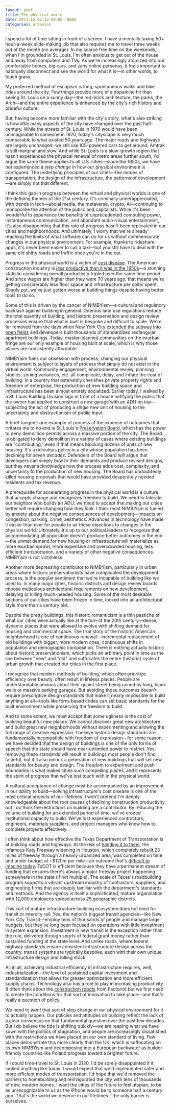 ```yaml
---
layout: post
title: The physical world
date: 2023-12-02 12:00:00 -0600
categories: urbanism
---
```

I spend a lot of time sitting in front of a screen. I have a mentally taxing 50+ hour-a-week slide-making job that also requires me to travel three weeks out of the month (on average). In my scarce free time on the weekends, when I'm grounded in St. Louis, I'm often anxious to get out of the house and away from computers and TVs. As we're increasingly atomized into our comfortable homes, big cars, and zany online personas, it feels important to habitually disconnect and see the world for what it is—in other words, to touch grass.

My preferred method of escapism is long, spontaneous walks and bike rides around the city. Few things provide more of a dopamine hit than seeing St. Louis on a sunny day—the red-brick architecture, the parks, the Arch—and the entire experience is enhanced by the city's rich history and prideful culture. 

But, having become more familiar with the city's story, what's also striking is how *little* many aspects of the city have changed over the past half-century. While the streets of St. Louis in 1970 would have been unimaginable to someone in 1920, today's cityscape is very much comparable to what existed 50 years ago. The major roads and highways are largely unchanged; we still use ICE-powered cars to get around; Amtrak is still marginal and slow. And while St. Louis is a slow-growth region that hasn't experienced the physical renewal of metro areas further south, I'd argue the same theme applies to all U.S. cities—since the 1950s, we have not experienced a *step change* in how our physical environment is configured. The underlying principles of our cities—the modes of transportation, the design of the infrastructure, the patterns of development—are simply not that different.

I think this gap in progress between the virtual and physical worlds is one of the defining themes of the 21st century. It's criminally underappreciated, with trends in tech—social media, the metaverse, crypto, AI—continuing to monopolize the attention of the public and capitalists. While it's been wonderful to experience the benefits of unprecedented computing power, instantaneous communication, and abundant audio-visual entertainment, it's also disappointing that this rate of progress hasn't been replicated in our cities and neighborhoods. And ultimately, I worry that we're already reaching the limits of what software can do for us without commensurate changes in our physical environment. For example, thanks to rideshare apps, it's never been easier to call a taxi—but you still have to deal with the same old shitty roads and traffic once you're in the car.

Progress in the physical world is a victim of [cost disease](https://en.wikipedia.org/wiki/Baumol_effect). The American construction industry is [*less* productive than it was in the 1950s](https://bfi.uchicago.edu/insight/research-summary/the-strange-and-awful-path-of-productivity-in-the-us-construction-sector)—a stunning statistic considering overall productivity tripled over the same time period. And since wages are higher than they were 70 years ago, that means we're getting considerably less floor space and infrastructure per dollar spent. Simply put, we've just gotten worse at building things despite having better tools to do so.

Some of this is driven by the cancer of NIMBYism—a cultural and regulatory backlash against building in general. Onerous land use regulations reduce the total quantity of building, and historic preservation and design review processes ensure that what is built is bespoke and difficult to scale. We're far removed from the days when New York City [extended the subway into open fields](https://viewing.nyc/vintage-photographs-show-100-years-of-the-7-train-in-queens/) and developers built thousands of standardized rectangular apartment buildings. Today, master-planned communities on the exurban fringe are our only example of housing built at scale, which is why those places are consistently affordable.

NIMBYism fuels our obsession with process; changing our physical environment is subject to layers of process that simply do not exist in the virtual world. Community engagement, environmental review, planning studies, zoning variances, etc. all complicate, delay, and inflate the cost of building. In a country that ostensibly cherishes private property rights and freedom of enterprise, the production of new building space and infrastructure has been almost entirely socialized. Earlier today, I walked by a St. Louis Building Division sign in front of a house notifying the public that the owner had applied to construct a new garage with an ADU on top—subjecting the act of producing a *single* new unit of housing to the uncertainty and obstructionism of public input. 

A brief tangent: one example of process at the expense of outcomes that irritates me to no end is St. Louis's [Preservation Board](https://www.stlouis-mo.gov/government/departments/planning/cultural-resources/preservation-board/index.cfm), which has the power to deny demolition permits across a massive portion of the city. The Board is obligated to deny demolition in a variety of cases where existing buildings are "contributing," even if that means blocking dozens of units of new housing. It's a ridiculous policy in a city whose population has been declining for *seven decades*. Defenders of the Board will argue that developers can simply bow to their demands and produce revised designs, but they never acknowledge how the process adds cost, complexity, and uncertainty to the production of new housing. The Board has undoubtedly killed housing proposals that would have provided desperately needed residents and tax revenue.

A prerequisite for accelerating progress in the physical world is a culture that accepts change and recognizes freedom to build. We need to tolerate our neighbor who builds an ADU; we need to accept that making our cities better will require changing how they look. I think most NIMBYism is fueled by anxiety about the negative consequences of development—impacts on congestion, parking, crime, aesthetics. Advances in technology have made it easier than ever for people to air these objections to changes in the physical world. Ultimately, it's up to our political leaders to recognize that accommodating all opposition doesn't produce better outcomes in the end—the unmet demand for new housing or infrastructure will materialize as more exurban sprawl, more expensive and overcrowded housing, less efficient transportation, and a variety of other negative consequences. NIMBYism is not victimless.

Another more depressing contributor to NIMBYism, particularly in urban areas where historic preservationists have complicated the development process, is the popular sentiment that we're incapable of building like we used to. In many major cities, historic districts and design review boards impose meticulous architectural requirements on new development, delaying or killing much-needed housing. Some of the most desirable sections of our cities have been frozen in time, locked into an architectural style more than a century old.

Despite the pretty buildings, this historic romanticism is a thin pastiche of what our cities were actually like at the turn of the 20th century—dense, dynamic places that were allowed to evolve with shifting demand for housing and commercial space. The true story of the historic American neighborhood is one of continuous renewal—incremental replacement of old buildings with bigger, more modern ones; continuous shifts in population and demographic composition. There is nothing actually historic about historic preservationism, which picks an arbitrary point in time as the line between "new" and "old" and suffocates the entire (historic) cycle of urban growth that created our cities in the first place.

I recognize that modern methods of building, which often prioritize efficiency over beauty, often result in lifeless places. People are understandably anxious about their quaint street being ruined by long, blank walls or massive parking garages. But avoiding those outcomes doesn't require prescriptive design standards that make it nearly impossible to build anything at all—tools like form-based codes can set basic standards for the built environment while preserving the freedom to build. 

And to some extent, we must accept that some ugliness is the cost of building beautiful new places. We cannot discover great new architecture and build great new neighborhoods without experimenting and allowing the full range of creative expression. I believe historic design standards are fundamentally incompatible with freedom of expression—for some reason, we have decided that the design of buildings is one of the only forms of speech that the state should have near-unlimited power to restrict. Yes, removing these standards will result in buildings most people don't find tasteful, but it'll also unlock a generation of new buildings that will set new standards for beauty and design. The freedom to experiment and push boundaries is what makes cities such compelling places, and it represents the spirit of progress that we've lost touch with in the physical world.

A cultural acceptance of change must be accompanied by an improvement in our *ability* to build—solving infrastructure's cost disease is one of the most critical projects of our lifetimes. I won't pretend I'm deeply knowledgeable about the root causes of declining construction productivity, but I do think the restrictions on building are a contributor. By reducing the volume of building for an extended period of time, we've eroded institutional capacity to build. We've lost experienced contractors, engineers, materials suppliers, and project managers who know how to complete projects effectively.

I often think about how effective the Texas Department of Transportation is at building roads and highways. At the risk of [handing it to them](https://twitter.com/dril/status/831805955402776576?lang=en), the infamous Katy Freeway widening in Houston, which completely rebuilt 23 miles of freeway through a heavily urbanized area, was completed on time and under budget at ~$120m per mile—an outcome that's [difficult to imagine today](https://www.planetizen.com/news/2023/04/122701-federal-report-highway-construction-50-percent-more-expensive-2020). TxDOT is efficient because they have a permanent stream of funding that ensures there's always a major freeway project happening somewhere in the state (if not multiple). The scale of Texas's roadbuilding program supports a vibrant upstream industry of contractors, suppliers, and engineering firms that are deeply familiar with the department's standards and methods. And the agency is itself a sophisticated, mature organization with 12,000 employees spread across 25 geographic districts.

This sort of mature infrastructure-building ecosystem does not exist for transit or intercity rail. Yes, the nation's biggest transit agencies—like New York City Transit—employ tens of thousands of people and manage large budgets, but they've long been focused on operations with little investment in system expansion. Investment in new transit is the exception rather than the rule, delivered through spurts of federal grant money rather than sustained funding at the state level. And unlike roads, where federal highway standards ensure consistent infrastructure design across the country, transit systems are typically bespoke, each with their own unique infrastructure design and rolling stock. 

All in all, achieving industrial efficiency in infrastructure requires, well, industrialization—the level of sustained capital investment and standardization that allows for greater optimization and more efficient supply chains. Technology also has a role to play in increasing productivity (I often think about the [construction robots](https://wiki.factorio.com/Construction_robot) from Factorio) but we first need to create the conditions for that sort of innovation to take place—and that's really a question of policy.

We need to *want* that sort of step change in our physical environment for it to actually happen. Our policies and attitudes on building reflect the lack of a clear consensus on that fundamental question over the past few decades. But I do believe the tide is shifting quickly—we are reaping what we have sown with the politics of stagnation, and people are increasingly dissatisfied with the restrictions we have placed on our own standard of living. Few places demonstrate this more clearly than the UK, which is suffocating on its own NIMBYism and decomposing into a European backwater as builder-friendly countries like Poland progress toward a brighter future.

If I could time-travel to St. Louis in 2120, I'd be sorely disappointed if it looked anything like today. I would expect that we'd implemented safer and more efficient modes of transportation. I'd hope that we'd removed the barriers to homebuilding and reinvigorated the city with tens of thousands of new, modern homes. I want the cities of the future to feel utopian, to be as unrecognizable to us as the iPhone would be to someone half a century ago. That's the world we deserve in our lifetimes—the only barrier is ourselves.